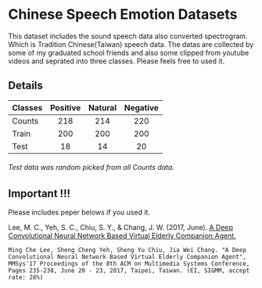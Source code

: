 # Chinese Speech Emotion Datasets

This dataset includes the sound speech data also converted spectrogram. Which is Tradition Chinese(Taiwan) speech data. The datas are collected by some of my graduated school friends and also some clipped from youtube videos and seprated into three classes. Please feels free to used it.

## Details 
| Classes | Positive | Natural | Negative |
|:------- |:--------:|:-------:|:--------:|
| Counts  | 218      | 214     | 220      |
| Train   | 200      | 200     | 200      |
| Test    | 18       | 14      | 20       |
###### Test data was random picked from all Counts data.

## Important !!!

Please includes peper belows if you used it.

Lee, M. C., Yeh, S. C., Chiu, S. Y., & Chang, J. W. (2017, June). [A Deep Convolutional Neural Network Based Virtual Elderly Companion Agent.](http://dl.acm.org/citation.cfm?id=3083220)

```
Ming Che Lee, Sheng Cheng Yeh, Sheng Yu Chiu, Jia Wei Chang. "A Deep Convolutional Neural Network Based Virtual Elderly Companion Agent", MMSys'17 Proceedings of the 8th ACM on Multimedia Systems Conference, Pages 235-238, June 20 - 23, 2017, Taipei, Taiwan. (EI, SIGMM, accept rate: 28%)
```
